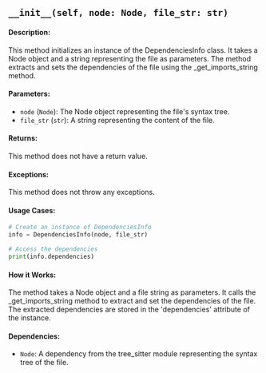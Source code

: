 ## `__init__(self, node: Node, file_str: str)`

#### Description:
This method initializes an instance of the DependenciesInfo class. It takes a Node object and a string representing the file as parameters. The method extracts and sets the dependencies of the file using the _get_imports_string method.

#### Parameters:
- `node` (`Node`): The Node object representing the file's syntax tree.
- `file_str` (`str`): A string representing the content of the file.

#### Returns:
This method does not have a return value.

#### Exceptions:
This method does not throw any exceptions.

#### Usage Cases:

```python
# Create an instance of DependenciesInfo
info = DependenciesInfo(node, file_str)

# Access the dependencies
print(info.dependencies)
```

#### How it Works:
The method takes a Node object and a file string as parameters. It calls the _get_imports_string method to extract and set the dependencies of the file. The extracted dependencies are stored in the 'dependencies' attribute of the instance.

#### Dependencies:
- `Node`: A dependency from the tree_sitter module representing the syntax tree of the file.